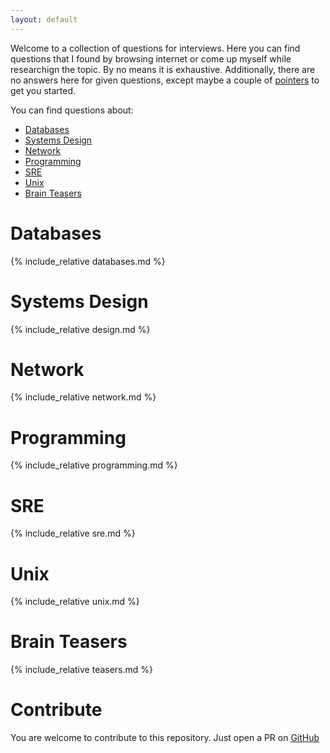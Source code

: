 ```yaml
---
layout: default
---
```


Welcome to a collection of questions for interviews. Here you can find questions that I found by browsing internet or come up myself while researchign the topic. By no means it is exhaustive. Additionally, there are no answers here for given questions, except maybe a couple of [pointers](https://en.wikipedia.org/wiki/Pointer_(computer_programming)) to get you started. 

You can find questions about:
- [Databases](#databases)
- [Systems Design](#systems-design)
- [Network](#network)
- [Programming](#programming)
- [SRE](#sre)
- [Unix](#unix)
- [Brain Teasers](#brain-teasers)



# Databases
{% include_relative databases.md %}


# Systems Design
{% include_relative design.md %}


# Network
{% include_relative network.md %}


# Programming
{% include_relative programming.md %}


# SRE
{% include_relative sre.md %}


# Unix
{% include_relative unix.md %}


# Brain Teasers
{% include_relative teasers.md %}


# Contribute
You are welcome to contribute to this repository. Just open a PR on [GitHub](https://github.com/leroy-jenkins-x/sre-interview)
